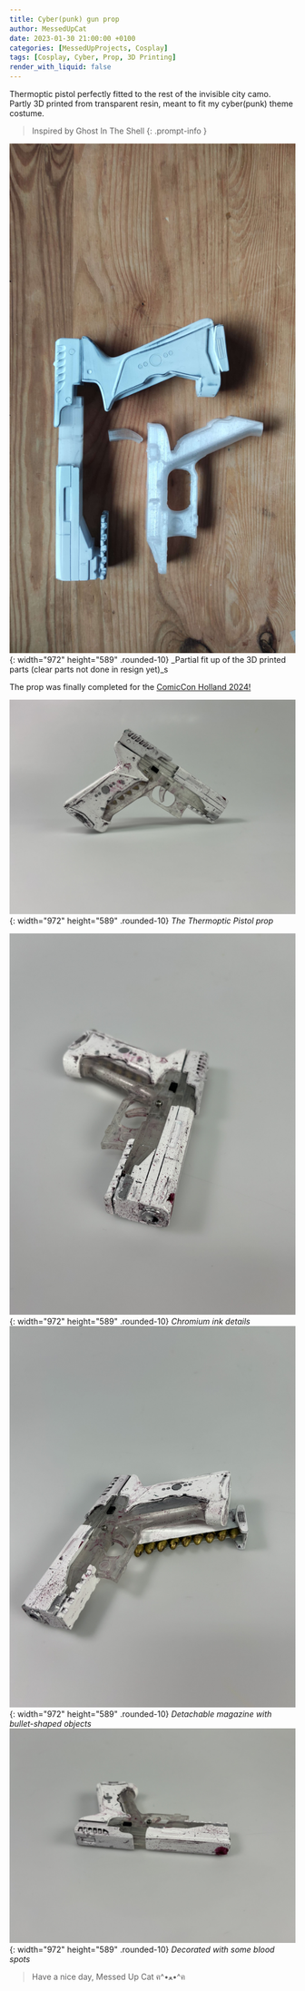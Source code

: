 ```yaml
---
title: Cyber(punk) gun prop
author: MessedUpCat
date: 2023-01-30 21:00:00 +0100
categories: [MessedUpProjects, Cosplay]
tags: [Cosplay, Cyber, Prop, 3D Printing]
render_with_liquid: false
---
```

Thermoptic pistol perfectly fitted to the rest of the invisible city camo. <br>
Partly 3D printed from transparent resin, meant to fit my cyber(punk) theme costume. 

>Inspired by Ghost In The Shell
{: .prompt-info }


![Desktop View](/assets/2023-03-30-Cyber-gun/GITS.jpg){: width="972" height="589" .rounded-10}
_Partial fit up of the 3D printed parts (clear parts not done in resign yet)_s

The prop was finally completed for the [ComicCon Holland 2024!](/posts/ComicCon-Holland24/)

![Desktop View](/assets\2023-03-30-Cyber-gun/gits1.JPEG){: width="972" height="589" .rounded-10}
_The Thermoptic Pistol prop_

![Desktop View](/assets/2023-03-30-Cyber-gun/gits2.JPEG){: width="972" height="589" .rounded-10}
_Chromium ink details_
![Desktop View](/assets/2023-03-30-Cyber-gun/gits3.JPEG){: width="972" height="589" .rounded-10}
_Detachable magazine with bullet-shaped objects_
![Desktop View](/assets/2023-03-30-Cyber-gun/gits4.JPEG){: width="972" height="589" .rounded-10}
_Decorated with some blood spots_

>Have a nice day, Messed Up Cat ฅ^•ﻌ•^ฅ